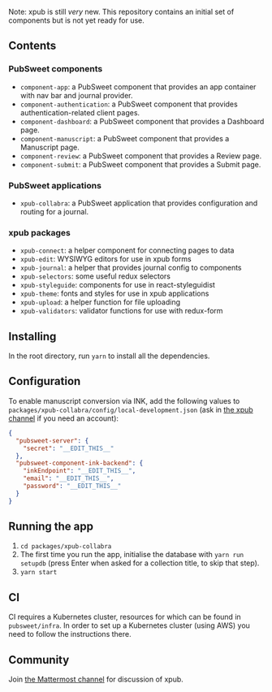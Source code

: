 Note: xpub is still _very_ new. This repository contains an initial set of components but is not yet ready for use.


## Contents

### PubSweet components

* `component-app`: a PubSweet component that provides an app container with nav bar and journal provider.
* `component-authentication`: a PubSweet component that provides authentication-related client pages.
* `component-dashboard`: a PubSweet component that provides a Dashboard page.
* `component-manuscript`: a PubSweet component that provides a Manuscript page.
* `component-review`: a PubSweet component that provides a Review page.
* `component-submit`: a PubSweet component that provides a Submit page.

### PubSweet applications

* `xpub-collabra`: a PubSweet application that provides configuration and routing for a journal.

### xpub packages

* `xpub-connect`: a helper component for connecting pages to data
* `xpub-edit`: WYSIWYG editors for use in xpub forms
* `xpub-journal`: a helper that provides journal config to components
* `xpub-selectors`: some useful redux selectors
* `xpub-styleguide`: components for use in react-styleguidist
* `xpub-theme`: fonts and styles for use in xpub applications
* `xpub-upload`: a helper function for file uploading
* `xpub-validators`: validator functions for use with redux-form

## Installing

In the root directory, run `yarn` to install all the dependencies.

## Configuration

To enable manuscript conversion via INK, add the following values to `packages/xpub-collabra/config/local-development.json` (ask in [the xpub channel](https://mattermost.coko.foundation/coko/channels/xpub) if you need an account):

```json
{
  "pubsweet-server": {
    "secret": "__EDIT_THIS__"
  },
  "pubsweet-component-ink-backend": {
    "inkEndpoint": "__EDIT_THIS__",
    "email": "__EDIT_THIS__",
    "password": "__EDIT_THIS__"
  }
}
```

## Running the app

1. `cd packages/xpub-collabra`
2. The first time you run the app, initialise the database with `yarn run setupdb` (press Enter when asked for a collection title, to skip that step).
3. `yarn start`

## CI

CI requires a Kubernetes cluster, resources for which can be found in `pubsweet/infra`. In order to set up a Kubernetes cluster (using AWS) you need to follow the instructions there.

## Community

Join [the Mattermost channel](https://mattermost.coko.foundation/coko/channels/xpub) for discussion of xpub.
